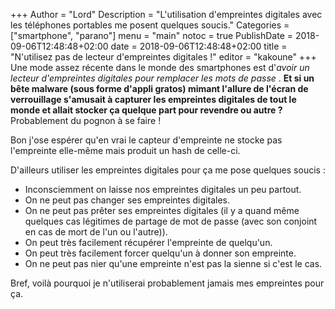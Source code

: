+++
Author = "Lord"
Description = "L'utilisation d'empreintes digitales avec les téléphones portables me posent quelques soucis."
Categories = ["smartphone", "parano"]
menu = "main"
notoc = true
PublishDate = 2018-09-06T12:48:48+02:00
date = 2018-09-06T12:48:48+02:00
title = "N'utilisez pas de lecteur d'empreintes digitales !"
editor = "kakoune"
+++
Une mode assez récente dans le monde des smartphones est d'*avoir un lecteur d'empreintes digitales pour remplacer les mots de passe*
.
**Et si un bête malware (sous forme d'appli gratos) mimant l'allure de l'écran de verrouillage s'amusait à capturer les empreintes digitales de tout le monde et allait stocker ça quelque part pour revendre ou autre ?**
Probablement du pognon à se faire !

Bon j'ose espérer qu'en vrai le capteur d'empreinte ne stocke pas l'empreinte elle-même mais produit un hash de celle-ci.

D'ailleurs utiliser les empreintes digitales pour ça me pose quelques soucis :


  - Inconsciemment on laisse nos empreintes digitales un peu partout.
  - On ne peut pas changer ses empreintes digitales.
  - On ne peut pas prêter ses empreintes digitales (il y a quand même quelques cas légitimes de partage de mot de passe (avec son conjoint en cas de mort de l'un ou l'autre)).
  - On peut très facilement récupérer l'empreinte de quelqu'un.
  - On peut très facilement forcer quelqu'un à donner son empreinte.
  - On ne peut pas nier qu'une empreinte n'est pas la sienne si c'est le cas.

Bref, voilà pourquoi je n'utiliserai probablement jamais mes empreintes pour ça.
